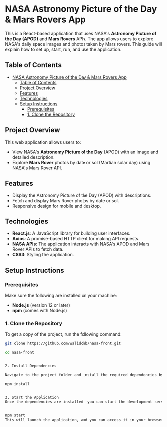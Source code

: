 # NASA Astronomy Picture of the Day & Mars Rovers App

This is a React-based application that uses NASA's **Astronomy Picture of the Day (APOD)** and **Mars Rovers** APIs. The app allows users to explore NASA's daily space images and photos taken by Mars rovers. This guide will explain how to set up, start, run, and use the application.

## Table of Contents

- [NASA Astronomy Picture of the Day \& Mars Rovers App](#nasa-astronomy-picture-of-the-day--mars-rovers-app)
  - [Table of Contents](#table-of-contents)
  - [Project Overview](#project-overview)
  - [Features](#features)
  - [Technologies](#technologies)
  - [Setup Instructions](#setup-instructions)
    - [Prerequisites](#prerequisites)
    - [1. Clone the Repository](#1-clone-the-repository)

## Project Overview

This web application allows users to:

- View NASA's **Astronomy Picture of the Day** (APOD) with an image and detailed description.
- Explore **Mars Rover** photos by date or sol (Martian solar day) using NASA's Mars Rover API.

## Features

- Display the Astronomy Picture of the Day (APOD) with descriptions.
- Fetch and display Mars Rover photos by date or sol.
- Responsive design for mobile and desktop.

## Technologies

- **React.js**: A JavaScript library for building user interfaces.
- **Axios**: A promise-based HTTP client for making API requests.
- **NASA APIs**: The application interacts with NASA's APOD and Mars Rover APIs to fetch data.
- **CSS3**: Styling the application.

## Setup Instructions

### Prerequisites

Make sure the following are installed on your machine:

- **Node.js** (version 12 or later)
- **npm** (comes with Node.js)

### 1. Clone the Repository

To get a copy of the project, run the following command:

```bash
git clone https://github.com/walidchb/nasa-front.git

cd nasa-front


2. Install Dependencies

Navigate to the project folder and install the required dependencies by running:

npm install


3. Start the Application
Once the dependencies are installed, you can start the development server with the following command:


npm start
This will launch the application, and you can access it in your browser at http://localhost:3000.
```
